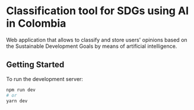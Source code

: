 # Classification tool for SDGs using AI in Colombia

Web application that allows to classify and store users' opinions based on the Sustainable Development Goals by means of artificial intelligence.

## Getting Started

To run the development server:

```bash
npm run dev
# or
yarn dev
```
